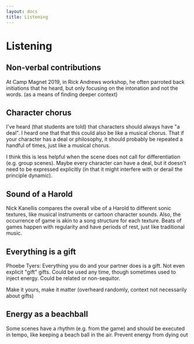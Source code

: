 ```yaml
---
layout: docs
title: Listening
---
```


# Listening

## Non-verbal contributions

At Camp Magnet 2019, in Rick Andrews workshop, he often parroted back initiations that he heard, but only focusing on the intonation and not the words. (as a means of finding deeper context)

## Character chorus

I've heard (that students are told) that characters should always have "a deal". I heard one that that this could also be like a musical chorus. That if your character has a deal or philosophy, it should probably be repeated a handful of times, just like a musical chorus.

I think this is less helpful when the scene does not call for differentiation (e.g. group scenes). Maybe every character can have a deal, but it doesn't need to be expressed explicitly (in that it might interfere with or derail the principle dynamic).

## Sound of a Harold

Nick Kanellis compares the overall vibe of a Harold to different sonic textures, like musical instruments or cartoon character sounds. Also, the occurrence of game is akin to a song structure for each texture. Beats of games happen with regularity and have periods of rest, just like traditional music.

## Everything is a gift

Phoebe Tyers: Everything you do and your partner does is a gift. Not even explicit "gift" gifts. Could be used any time, though sometimes used to inject energy. Could be related or non-sequitor.

Make it yours, make it matter (overheard randomly, context not necessarily about gifts)

## Energy as a beachball

Some scenes have a rhythm (e.g. from the game) and should be executed in tempo, like keeping a beach ball in the air. Prevent energy from dying out

